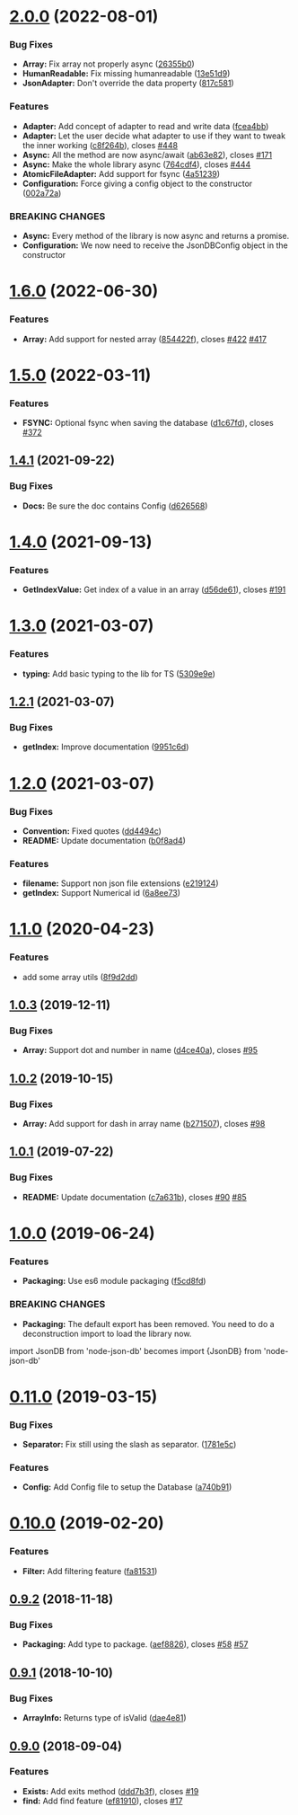 # [2.0.0](https://github.com/Belphemur/node-json-db/compare/v1.6.0...v2.0.0) (2022-08-01)


### Bug Fixes

* **Array:** Fix array not properly async ([26355b0](https://github.com/Belphemur/node-json-db/commit/26355b0b72697783d95a6fd817ba51ff146ff6f6))
* **HumanReadable:** Fix missing humanreadable ([13e51d9](https://github.com/Belphemur/node-json-db/commit/13e51d930eb93548ecb6b4dd1736d45eb4ed5e5b))
* **JsonAdapter:** Don't override the data property ([817c581](https://github.com/Belphemur/node-json-db/commit/817c581037bcf3268863264de256cd966dc66f62))


### Features

* **Adapter:** Add concept of adapter to read and write data ([fcea4bb](https://github.com/Belphemur/node-json-db/commit/fcea4bbd44a5dab9ce0857d14831686c5b190be4))
* **Adapter:** Let the user decide what adapter to use if they want to tweak the inner working ([c8f264b](https://github.com/Belphemur/node-json-db/commit/c8f264b1f71d4e1d0c72fe9954134a0af7c4d10f)), closes [#448](https://github.com/Belphemur/node-json-db/issues/448)
* **Async:** All the method are now async/await ([ab63e82](https://github.com/Belphemur/node-json-db/commit/ab63e8202456c0d43167df27dcbd77a403e8bd07)), closes [#171](https://github.com/Belphemur/node-json-db/issues/171)
* **Async:** Make the whole library async ([764cdf4](https://github.com/Belphemur/node-json-db/commit/764cdf4484f21c2d05c98c39814cc9573f2bf822)), closes [#444](https://github.com/Belphemur/node-json-db/issues/444)
* **AtomicFileAdapter:** Add support for fsync ([4a51239](https://github.com/Belphemur/node-json-db/commit/4a51239f492a4f6b1f15e14ce2e468b363802608))
* **Configuration:** Force giving a config object to the constructor ([002a72a](https://github.com/Belphemur/node-json-db/commit/002a72aff02fbf516c5c47b0d98bfe5eda4043d2))


### BREAKING CHANGES

* **Async:** Every method of the library is now async and returns a promise.
* **Configuration:** We now need to receive the JsonDBConfig object in the constructor

# [1.6.0](https://github.com/Belphemur/node-json-db/compare/v1.5.0...v1.6.0) (2022-06-30)


### Features

* **Array:** Add support for nested array ([854422f](https://github.com/Belphemur/node-json-db/commit/854422f5855acd397a9027c011a66b142052d84e)), closes [#422](https://github.com/Belphemur/node-json-db/issues/422) [#417](https://github.com/Belphemur/node-json-db/issues/417)

# [1.5.0](https://github.com/Belphemur/node-json-db/compare/v1.4.1...v1.5.0) (2022-03-11)


### Features

* **FSYNC:** Optional fsync when saving the database ([d1c67fd](https://github.com/Belphemur/node-json-db/commit/d1c67fd35658ad1ec0c359aafc1cb7e763e0cce7)), closes [#372](https://github.com/Belphemur/node-json-db/issues/372)

## [1.4.1](https://github.com/Belphemur/node-json-db/compare/v1.4.0...v1.4.1) (2021-09-22)


### Bug Fixes

* **Docs:** Be sure the doc contains Config ([d626568](https://github.com/Belphemur/node-json-db/commit/d62656816ac728b68eef96758b0605b29153b7e9))

# [1.4.0](https://github.com/Belphemur/node-json-db/compare/v1.3.0...v1.4.0) (2021-09-13)


### Features

* **GetIndexValue:** Get index of a value in an array ([d56de61](https://github.com/Belphemur/node-json-db/commit/d56de6142726654d2e577d22ce474ae60e0197ce)), closes [#191](https://github.com/Belphemur/node-json-db/issues/191)

# [1.3.0](https://github.com/Belphemur/node-json-db/compare/v1.2.1...v1.3.0) (2021-03-07)


### Features

* **typing:** Add basic typing to the lib for TS ([5309e9e](https://github.com/Belphemur/node-json-db/commit/5309e9e633f25fa2590f693e0e50ebb30ea57578))

## [1.2.1](https://github.com/Belphemur/node-json-db/compare/v1.2.0...v1.2.1) (2021-03-07)


### Bug Fixes

* **getIndex:** Improve documentation ([9951c6d](https://github.com/Belphemur/node-json-db/commit/9951c6de7d09adaa66620584e592e1151ba60e5d))

# [1.2.0](https://github.com/Belphemur/node-json-db/compare/v1.1.0...v1.2.0) (2021-03-07)


### Bug Fixes

* **Convention:** Fixed quotes ([dd4494c](https://github.com/Belphemur/node-json-db/commit/dd4494c321172037ff51af284911ea64279e1455))
* **README:** Update documentation ([b0f8ad4](https://github.com/Belphemur/node-json-db/commit/b0f8ad48212a9e4b76362b42395d937ed970ba58))


### Features

* **filename:** Support non json file extensions ([e219124](https://github.com/Belphemur/node-json-db/commit/e2191246c50d9477a43c038975589a9d1da5a58d))
* **getIndex:** Support Numerical id ([6a8ee73](https://github.com/Belphemur/node-json-db/commit/6a8ee7381345ab74b851ffe2092285b09ecce922))

# [1.1.0](https://github.com/Belphemur/node-json-db/compare/v1.0.3...v1.1.0) (2020-04-23)


### Features

* add some array utils ([8f9d2dd](https://github.com/Belphemur/node-json-db/commit/8f9d2dd01950d3441fa8badd98689caeadf16e9c))

## [1.0.3](https://github.com/Belphemur/node-json-db/compare/v1.0.2...v1.0.3) (2019-12-11)


### Bug Fixes

* **Array:** Support dot and number in name ([d4ce40a](https://github.com/Belphemur/node-json-db/commit/d4ce40adaa3b0b51cbc57060ee77eccd317cd136)), closes [#95](https://github.com/Belphemur/node-json-db/issues/95)

## [1.0.2](https://github.com/Belphemur/node-json-db/compare/v1.0.1...v1.0.2) (2019-10-15)


### Bug Fixes

* **Array:** Add support for dash in array name ([b271507](https://github.com/Belphemur/node-json-db/commit/b2715070023a07a29c2d66268b1f69d35cf9229d)), closes [#98](https://github.com/Belphemur/node-json-db/issues/98)

## [1.0.1](https://github.com/Belphemur/node-json-db/compare/v1.0.0...v1.0.1) (2019-07-22)


### Bug Fixes

* **README:** Update documentation ([c7a631b](https://github.com/Belphemur/node-json-db/commit/c7a631b)), closes [#90](https://github.com/Belphemur/node-json-db/issues/90) [#85](https://github.com/Belphemur/node-json-db/issues/85)

# [1.0.0](https://github.com/Belphemur/node-json-db/compare/v0.11.0...v1.0.0) (2019-06-24)


### Features

* **Packaging:** Use es6 module packaging ([f5cd8fd](https://github.com/Belphemur/node-json-db/commit/f5cd8fd))


### BREAKING CHANGES

* **Packaging:** The default export has been removed. You need to do a deconstruction import to load the library now.

import JsonDB from 'node-json-db'
becomes
import {JsonDB} from 'node-json-db'

# [0.11.0](https://github.com/Belphemur/node-json-db/compare/v0.10.0...v0.11.0) (2019-03-15)


### Bug Fixes

* **Separator:** Fix still using the slash as separator. ([1781e5c](https://github.com/Belphemur/node-json-db/commit/1781e5c))


### Features

* **Config:** Add Config file to setup the Database ([a740b91](https://github.com/Belphemur/node-json-db/commit/a740b91))

# [0.10.0](https://github.com/Belphemur/node-json-db/compare/v0.9.2...v0.10.0) (2019-02-20)


### Features

* **Filter:** Add filtering feature ([fa81531](https://github.com/Belphemur/node-json-db/commit/fa81531))

## [0.9.2](https://github.com/Belphemur/node-json-db/compare/v0.9.1...v0.9.2) (2018-11-18)


### Bug Fixes

* **Packaging:** Add type to package. ([aef8826](https://github.com/Belphemur/node-json-db/commit/aef8826)), closes [#58](https://github.com/Belphemur/node-json-db/issues/58) [#57](https://github.com/Belphemur/node-json-db/issues/57)

## [0.9.1](https://github.com/Belphemur/node-json-db/compare/v0.9.0...v0.9.1) (2018-10-10)


### Bug Fixes

* **ArrayInfo:** Returns type of isValid ([dae4e81](https://github.com/Belphemur/node-json-db/commit/dae4e81))

## [0.9.0](https://github.com/Belphemur/node-json-db/compare/v0.7.3...v0.9.0) (2018-09-04)


### Features

* **Exists:** Add exits method ([ddd7b3f](https://github.com/Belphemur/node-json-db/commit/ddd7b3f)), closes [#19](https://github.com/Belphemur/node-json-db/issues/19)
* **find:** Add find feature ([ef81910](https://github.com/Belphemur/node-json-db/commit/ef81910)), closes [#17](https://github.com/Belphemur/node-json-db/issues/17)
